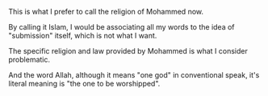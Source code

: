 This is what I prefer to call the religion of Mohammed now.

By calling it Islam, I would be associating all my words to the idea of "submission" itself, which is not what I want.

The specific religion and law provided by Mohammed is what I consider problematic.

And the word Allah, although it means "one god" in conventional speak, it's literal meaning is "the one to be worshipped".